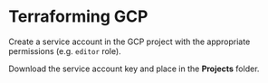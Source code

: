 # Terraforming GCP

Create a service account in the GCP project with the appropriate permissions (e.g. `editor` role).

Download the service account key and place in the **Projects** folder.
